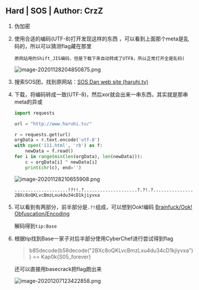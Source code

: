 ## Hard | SOS | Author: CrzZ

1. 伪加密

2. 使用合适的编码(UTF-8)打开发现这样的东西 ，可以看到上面那个meta是乱码的，所以可以猜测flag藏在那里

   `原网站用的Shift_JIS编码，但是下载下来自动转成了UTF8，所以正常打开全是乱码(`

   ![image-20201128204850875.png](https://i.loli.net/2020/12/07/f3U5viIaylP6NbJ.png)

3. 搜索SOS团，找到原网站：[SOS Dan web site (haruhi.tv)](http://www.haruhi.tv/)

4. 下载，将编码转成一致(UTF-8)，然后xor就会出来一串东西，其实就是那串meta的异或

   ```python
   import requests
   
   url = "http://www.haruhi.tv/"
   
   r = requests.get(url)
   orgData = r.text.encode('utf-8')
   with open('111.html', 'rb') as f:
       newData = f.read()
   for i in range(min(len(orgData), len(newData))):
       c = orgData[i] ^ newData[i]
       print(chr(c), end='')
   ```

   ![image-20201128210655908.png](https://i.loli.net/2020/12/07/ZbwQOM6A8vt4Pof.png)

   ```
   ....................!?!!.?....................?.?!.?................................!.?.......!?!!.?!!!!!!?.?!.?!!!!!...............!.?...............!?!!.?!!!!!!!!!!!!!!?.?!.?!!!!!!!!!!!.................!.?...........!?!!.?..........?.?!.?............!.?.........!?!!.?........?.?!.?....!.?.......!?!!.?!!!!!!?.?!.?!!!!!!!!!!!.?. 2BXc8oQKLvcBmzLxu4du34cD1kjiyvxa
   ```

5. 可以看到有两部分，前半部分是`.?!`组成，可以想到Ook!编码 [Brainfuck/Ook! Obfuscation/Encoding](https://www.splitbrain.org/services/ook)

   解码得到`tip:Base`

6. 根据tip找到Base一家子对后半部分使用CyberChef进行尝试得到flag

   >  b85decode(b58decode("2BXc8oQKLvcBmzLxu4du34cD1kjiyvxa")) == Kap0k{S05_forever}

   还可以直接用basecrack把flag跑出来

   ![image-20201207123422858.png](https://i.loli.net/2020/12/07/CjGnqBaJKUlIop9.png)

